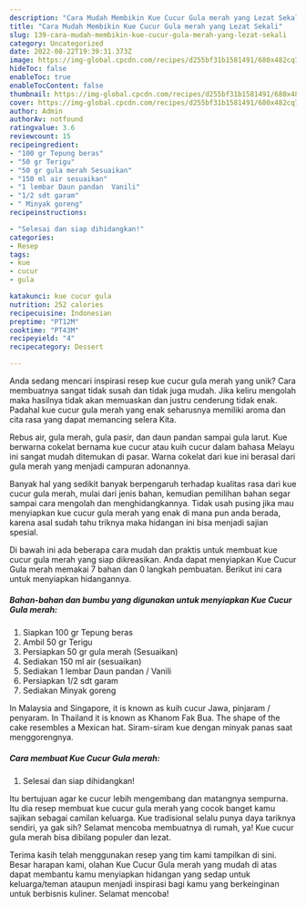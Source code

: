 ```yaml
---
description: "Cara Mudah Membikin Kue Cucur Gula merah yang Lezat Sekali"
title: "Cara Mudah Membikin Kue Cucur Gula merah yang Lezat Sekali"
slug: 139-cara-mudah-membikin-kue-cucur-gula-merah-yang-lezat-sekali
category: Uncategorized
date: 2022-08-22T19:39:31.373Z
image: https://img-global.cpcdn.com/recipes/d255bf31b1581491/680x482cq70/kue-cucur-gula-merah-foto-resep-utama.jpg
hideToc: false
enableToc: true
enableTocContent: false
thumbnail: https://img-global.cpcdn.com/recipes/d255bf31b1581491/680x482cq70/kue-cucur-gula-merah-foto-resep-utama.jpg
cover: https://img-global.cpcdn.com/recipes/d255bf31b1581491/680x482cq70/kue-cucur-gula-merah-foto-resep-utama.jpg
author: Admin
authorAv: notfound
ratingvalue: 3.6
reviewcount: 15
recipeingredient:
- "100 gr Tepung beras"
- "50 gr Terigu"
- "50 gr gula merah Sesuaikan"
- "150 ml air sesuaikan"
- "1 lembar Daun pandan  Vanili"
- "1/2 sdt garam"
- " Minyak goreng"
recipeinstructions:

- "Selesai dan siap dihidangkan!"
categories:
- Resep
tags:
- kue
- cucur
- gula

katakunci: kue cucur gula 
nutrition: 252 calories
recipecuisine: Indonesian
preptime: "PT12M"
cooktime: "PT43M"
recipeyield: "4"
recipecategory: Dessert

---
```





Anda sedang mencari inspirasi resep kue cucur gula merah yang unik? Cara membuatnya sangat tidak susah dan tidak juga mudah. Jika keliru mengolah maka hasilnya tidak akan memuaskan dan justru cenderung tidak enak. Padahal kue cucur gula merah yang enak seharusnya memiliki aroma dan cita rasa yang dapat memancing selera Kita.





Rebus air, gula merah, gula pasir, dan daun pandan sampai gula larut. Kue berwarna cokelat bernama kue cucur atau kuih cucur dalam bahasa Melayu ini sangat mudah ditemukan di pasar. Warna cokelat dari kue ini berasal dari gula merah yang menjadi campuran adonannya.

Banyak hal yang sedikit banyak berpengaruh terhadap kualitas rasa dari kue cucur gula merah, mulai dari jenis bahan, kemudian pemilihan bahan segar sampai cara mengolah dan menghidangkannya. Tidak usah pusing jika mau menyiapkan kue cucur gula merah yang enak di mana pun anda berada, karena asal sudah tahu triknya maka hidangan ini bisa menjadi sajian spesial.






Di bawah ini ada beberapa cara mudah dan praktis untuk membuat kue cucur gula merah yang siap dikreasikan. Anda dapat menyiapkan Kue Cucur Gula merah memakai 7 bahan dan 0 langkah pembuatan. Berikut ini cara untuk menyiapkan hidangannya.

<!--inarticleads1-->

##### Bahan-bahan dan bumbu yang digunakan untuk menyiapkan Kue Cucur Gula merah:

1. Siapkan 100 gr Tepung beras
1. Ambil 50 gr Terigu
1. Persiapkan 50 gr gula merah (Sesuaikan)
1. Sediakan 150 ml air (sesuaikan)
1. Sediakan 1 lembar Daun pandan / Vanili
1. Persiapkan 1/2 sdt garam
1. Sediakan  Minyak goreng


In Malaysia and Singapore, it is known as kuih cucur Jawa, pinjaram / penyaram. In Thailand it is known as Khanom Fak Bua. The shape of the cake resembles a Mexican hat. Siram-siram kue dengan minyak panas saat menggorengnya. 

<!--inarticleads2-->

##### Cara membuat Kue Cucur Gula merah:


1. Selesai dan siap dihidangkan!

Itu bertujuan agar ke cucur lebih mengembang dan matangnya sempurna. Itu dia resep membuat kue cucur gula merah yang cocok banget kamu sajikan sebagai camilan keluarga. Kue tradisional selalu punya daya tariknya sendiri, ya gak sih? Selamat mencoba membuatnya di rumah, ya! Kue cucur gula merah bisa dibilang populer dan lezat. 

Terima kasih telah menggunakan resep yang tim kami tampilkan di sini. Besar harapan kami, olahan Kue Cucur Gula merah yang mudah di atas dapat membantu kamu menyiapkan hidangan yang sedap untuk keluarga/teman ataupun menjadi inspirasi bagi kamu yang berkeinginan untuk berbisnis kuliner. Selamat mencoba!
